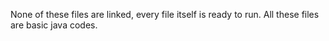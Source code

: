 None of these files are linked, every file itself is ready to run.
All these files are basic java codes.
